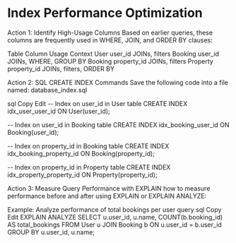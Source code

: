 # Index Performance Optimization

Action 1: Identify High-Usage Columns
Based on earlier queries, these columns are frequently used in WHERE, JOIN, and ORDER BY clauses:

Table    Column    Usage Context
User    user_id    JOINs, filters
Booking    user_id    JOINs, WHERE, GROUP BY
Booking    property_id    JOINs, filters
Property    property_id    JOINs, filters, ORDER BY

Action 2: SQL CREATE INDEX Commands
Save the following code into a file named: database_index.sql

sql
Copy
Edit
-- Index on user_id in User table
CREATE INDEX idx_user_user_id ON User(user_id);

-- Index on user_id in Booking table
CREATE INDEX idx_booking_user_id ON Booking(user_id);

-- Index on property_id in Booking table
CREATE INDEX idx_booking_property_id ON Booking(property_id);

-- Index on property_id in Property table
CREATE INDEX idx_property_property_id ON Property(property_id);

Action 3: Measure Query Performance with EXPLAIN
how to measure performance before and after using EXPLAIN or EXPLAIN ANALYZE:

Example: Analyze performance of total bookings per user query
sql
Copy
Edit
EXPLAIN ANALYZE
SELECT
    u.user_id,
    u.name,
    COUNT(b.booking_id) AS total_bookings
FROM
    User u
JOIN
    Booking b ON u.user_id = b.user_id
GROUP BY
    u.user_id, u.name;
